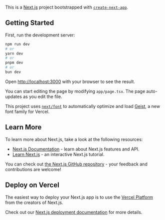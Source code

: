 <!-- .ENV
AUTH_SECRET="J9va3lbiGZL1ZSrMxG1qInM8Pde7aP8eRlGRQrfRyrc=" # Added by `npx auth`. Read more: https://cli.authjs.dev
NEXTAUTH_URL="http://localhost:3000"

DATABASE_URL="postgresql://neondb_owner:npg_IUvYk7Ka3fNA@ep-purple-glitter-ac4s49js-pooler.sa-east-1.aws.neon.tech/neondb?sslmode=require"

#LOGIN GITHUB
AUTH_GITHUB_ID = Ov23liUpdF4XenqMwpqG
AUTH_GITHUB_SECRET = a2cb60070678ab92fb70d8c8ce2a43778efbb878
-->

This is a [Next.js](https://nextjs.org) project bootstrapped with [`create-next-app`](https://nextjs.org/docs/app/api-reference/cli/create-next-app).

## Getting Started

First, run the development server:

```bash
npm run dev
# or
yarn dev
# or
pnpm dev
# or
bun dev
```

Open [http://localhost:3000](http://localhost:3000) with your browser to see the result.

You can start editing the page by modifying `app/page.tsx`. The page auto-updates as you edit the file.

This project uses [`next/font`](https://nextjs.org/docs/app/building-your-application/optimizing/fonts) to automatically optimize and load [Geist](https://vercel.com/font), a new font family for Vercel.

## Learn More

To learn more about Next.js, take a look at the following resources:

- [Next.js Documentation](https://nextjs.org/docs) - learn about Next.js features and API.
- [Learn Next.js](https://nextjs.org/learn) - an interactive Next.js tutorial.

You can check out [the Next.js GitHub repository](https://github.com/vercel/next.js) - your feedback and contributions are welcome!

## Deploy on Vercel

The easiest way to deploy your Next.js app is to use the [Vercel Platform](https://vercel.com/new?utm_medium=default-template&filter=next.js&utm_source=create-next-app&utm_campaign=create-next-app-readme) from the creators of Next.js.

Check out our [Next.js deployment documentation](https://nextjs.org/docs/app/building-your-application/deploying) for more details.
